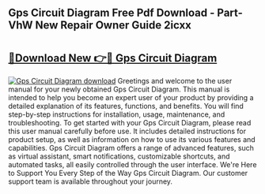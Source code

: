 ## Gps Circuit Diagram Free Pdf Download - Part-VhW New Repair Owner Guide 2icxx

# <h2><a href="http://dfobujn.blite.top/?on=Gps+Circuit+Diagram">🔗Download New 👉🔴 Gps Circuit Diagram</a></h2>

[![Gps Circuit Diagram download](https://i.imgur.com/lujVjoI.png)](http://dfobujn.blite.top/?on=Gps+Circuit+Diagram)
Greetings and welcome to the user manual for your newly obtained Gps Circuit Diagram. This manual is intended to help you become an expert user of your product by providing a detailed explanation of its features, functions, and benefits. You will find step-by-step instructions for installation, usage, maintenance, and troubleshooting. To get started with your Gps Circuit Diagram, please read this user manual carefully before use. It includes detailed instructions for product setup, as well as information on how to use its various features and capabilities. Gps Circuit Diagram offers a range of advanced features, such as virtual assistant, smart notifications, customizable shortcuts, and automated tasks, all easily controlled through the user interface. We're Here to Support You Every Step of the Way Gps Circuit Diagram. Our customer support team is available throughout your journey.
